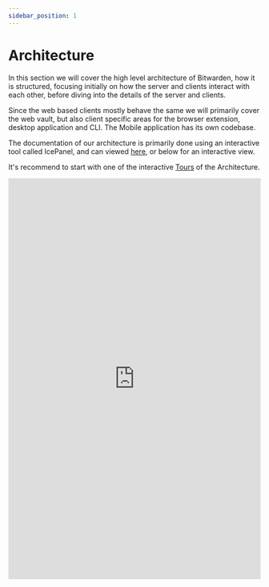 ```yaml
---
sidebar_position: 1
---
```


# Architecture

In this section we will cover the high level architecture of Bitwarden, how it is structured,
focusing initially on how the server and clients interact with each other, before diving into the
details of the server and clients.

Since the web based clients mostly behave the same we will primarily cover the web vault, but also
client specific areas for the browser extension, desktop application and CLI. The Mobile application
has its own codebase.

The documentation of our architecture is primarily done using an interactive tool called IcePanel,
and can viewed [here](https://s.icepanel.io/ZcolpeB95vuenW/itdt), or below for an interactive view.

It's recommend to start with one of the interactive
[Tours](https://s.icepanel.io/ZcolpeB95vuenW/NnNG) of the Architecture.

<iframe src="https://s.icepanel.io/ZcolpeB95vuenW/NnNG" height="800px" width="100%" frameBorder="0" title="Bitwarden - Bitwarden Architecture"></iframe>
